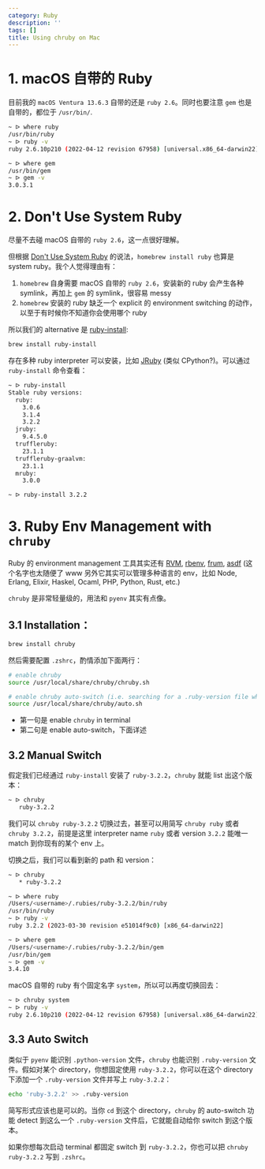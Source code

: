 ```yaml
---
category: Ruby
description: ''
tags: []
title: Using chruby on Mac
---
```


# 1. macOS 自带的 Ruby

目前我的 `macOS Ventura 13.6.3` 自带的还是 `ruby 2.6`。同时也要注意 `gem` 也是自带的，都位于 `/usr/bin/`.

```bash
~ ᐅ where ruby
/usr/bin/ruby
~ ᐅ ruby -v
ruby 2.6.10p210 (2022-04-12 revision 67958) [universal.x86_64-darwin22]

~ ᐅ where gem
/usr/bin/gem
~ ᐅ gem -v
3.0.3.1
```

# 2. Don't Use System Ruby

尽量不去碰 macOS 自带的 `ruby 2.6`，这一点很好理解。

但根据 [Don't Use System Ruby](https://dontusesystemruby.com/#/?id=what-is-system-ruby) 的说法，`homebrew install ruby` 也算是 system ruby。我个人觉得理由有：

1. `homebrew` 自身需要 macOS 自带的 `ruby 2.6`，安装新的 ruby 会产生各种 symlink，再加上 `gem` 的 symlink，很容易 messy
2. `homebrew` 安装的 ruby 缺乏一个 explicit 的 environment switching 的动作，以至于有时候你不知道你会使用哪个 ruby

所以我们的 alternative 是 [ruby-install](https://github.com/postmodern/ruby-install):

```bash
brew install ruby-install
```

存在多种 ruby interpreter 可以安装，比如 [JRuby](http://jruby.org/) (类似 CPython?)。可以通过 `ruby-install` 命令查看：

```bash
~ ᐅ ruby-install
Stable ruby versions:
  ruby:
    3.0.6
    3.1.4
    3.2.2
  jruby:
    9.4.5.0
  truffleruby:
    23.1.1
  truffleruby-graalvm:
    23.1.1
  mruby:
    3.0.0

~ ᐅ ruby-install 3.2.2
```

# 3. Ruby Env Management with `chruby`

Ruby 的 environment management 工具其实还有 [RVM](https://rvm.io/), [rbenv](https://github.com/rbenv/rbenv), [frum](https://github.com/TaKO8Ki/frum), [asdf](https://github.com/asdf-vm/asdf) (这个名字也太随便了 www 另外它其实可以管理多种语言的 env，比如 Node, Erlang, Elixir, Haskel, Ocaml, PHP, Python, Rust, etc.)

`chruby` 是非常轻量级的，用法和 `pyenv` 其实有点像。

## 3.1 Installation：

```bash
brew install chruby
```

然后需要配置 `.zshrc`，酌情添加下面两行：

```bash
# enable chruby
source /usr/local/share/chruby/chruby.sh

# enable chruby auto-switch (i.e. searching for a .ruby-version file when cd to a directory)
source /usr/local/share/chruby/auto.sh
```

- 第一句是 enable `chruby` in terminal
- 第二句是 enable auto-switch，下面详述

## 3.2 Manual Switch

假定我们已经通过 `ruby-install` 安装了 `ruby-3.2.2`，`chruby` 就能 list 出这个版本： 

```bash
~ ᐅ chruby
   ruby-3.2.2
```

我们可以 `chruby ruby-3.2.2` 切换过去，甚至可以用简写 `chruby ruby` 或者 `chruby 3.2.2`，前提是这里 interpreter name `ruby` 或者 version `3.2.2` 能唯一 match 到你现有的某个 env 上。

切换之后，我们可以看到新的 path 和 version：

```bash
~ ᐅ chruby
   * ruby-3.2.2

~ ᐅ where ruby
/Users/<username>/.rubies/ruby-3.2.2/bin/ruby
/usr/bin/ruby
~ ᐅ ruby -v
ruby 3.2.2 (2023-03-30 revision e51014f9c0) [x86_64-darwin22]

~ ᐅ where gem
/Users/<username>/.rubies/ruby-3.2.2/bin/gem
/usr/bin/gem
~ ᐅ gem -v
3.4.10
```

macOS 自带的 ruby 有个固定名字 `system`，所以可以再度切换回去：

```bash
~ ᐅ chruby system
~ ᐅ ruby -v
ruby 2.6.10p210 (2022-04-12 revision 67958) [universal.x86_64-darwin22]
```

## 3.3 Auto Switch

类似于 `pyenv` 能识别 `.python-version` 文件，`chruby` 也能识别 `.ruby-version` 文件。假如对某个 directory，你想固定使用 `ruby-3.2.2`，你可以在这个 directory 下添加一个 `.ruby-version` 文件并写上 `ruby-3.2.2`：

```bash
echo 'ruby-3.2.2' >> .ruby-version
```

简写形式应该也是可以的。当你 `cd` 到这个 directory，`chruby` 的 auto-switch 功能 detect 到这么一个 `.ruby-version` 文件后，它就能自动给你 switch 到这个版本。

如果你想每次启动 terminal 都固定 switch 到 `ruby-3.2.2`，你也可以把 `chruby ruby-3.2.2` 写到 `.zshrc`。